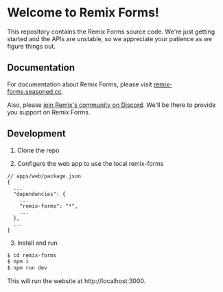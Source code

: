 # Welcome to Remix Forms!

This repository contains the Remix Forms source code. We're just getting started and the APIs are unstable, so we appreciate your patience as we figure things out.

## Documentation

For documentation about Remix Forms, please visit [remix-forms.seasoned.cc](https://remix-forms.seasoned.cc).

Also, please [join Remix's community on Discord](https://rmx.as/discord). We'll be there to provide you support on Remix Forms.

## Development

1. Clone the repo

2. Configure the web app to use the local remix-forms

```
// apps/web/package.json
{
  ...
  "dependencies": {
    ...
    "remix-forms": "*",
    ...
  },
  ...
}
```

3. Install and run

```sh
$ cd remix-forms
$ npm i
$ npm run dev
```

This will run the website at http://localhost:3000.
